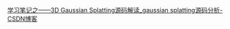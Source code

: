 [学习笔记之——3D Gaussian Splatting源码解读_gaussian splatting源码分析-CSDN博客](https://blog.csdn.net/gwplovekimi/article/details/135500438)